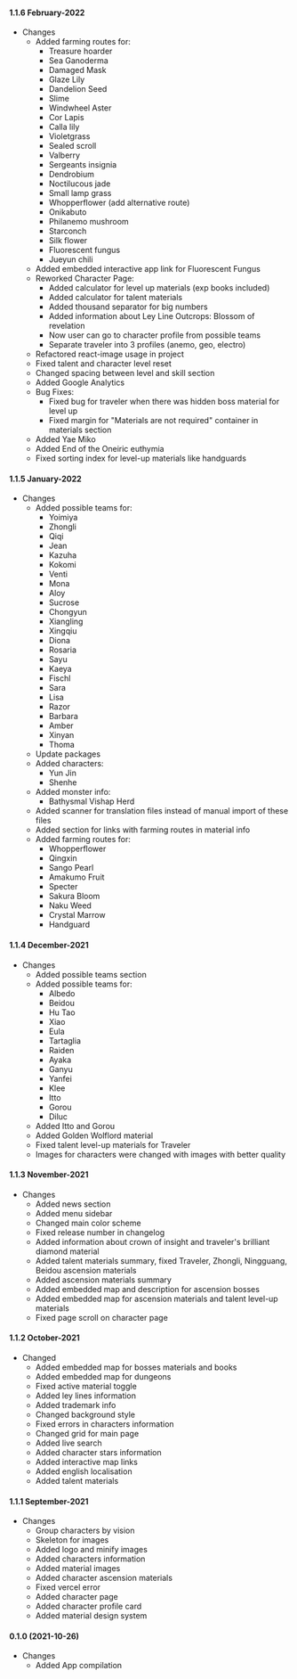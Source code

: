 #### 1.1.6 February-2022
* Changes
  * Added farming routes for:
    * Treasure hoarder
    * Sea Ganoderma
    * Damaged Mask
    * Glaze Lily
    * Dandelion Seed
    * Slime
    * Windwheel Aster
    * Cor Lapis
    * Calla lily
    * Violetgrass
    * Sealed scroll
    * Valberry
    * Sergeants insignia
    * Dendrobium
    * Noctilucous jade
    * Small lamp grass
    * Whopperflower (add alternative route)
    * Onikabuto
    * Philanemo mushroom
    * Starconch
    * Silk flower
    * Fluorescent fungus
    * Jueyun chili
  * Added embedded interactive app link for Fluorescent Fungus
  * Reworked Character Page:
    * Added calculator for level up materials (exp books included)
    * Added calculator for talent materials
    * Added thousand separator for big numbers
    * Added information about Ley Line Outcrops: Blossom of revelation
    * Now user can go to character profile from possible teams
    * Separate traveler into 3 profiles (anemo, geo, electro)
  * Refactored react-image usage in project
  * Fixed talent and character level reset
  * Changed spacing between level and skill section
  * Added Google Analytics
  * Bug Fixes:
    * Fixed bug for traveler when there was hidden boss material for level up
    * Fixed margin for "Materials are not required" container in materials section
  * Added Yae Miko
  * Added End of the Oneiric euthymia
  * Fixed sorting index for level-up materials like handguards

#### 1.1.5 January-2022
* Changes
  * Added possible teams for:
    * Yoimiya
    * Zhongli
    * Qiqi
    * Jean
    * Kazuha
    * Kokomi
    * Venti
    * Mona
    * Aloy
    * Sucrose
    * Chongyun
    * Xiangling
    * Xingqiu
    * Diona
    * Rosaria
    * Sayu
    * Kaeya
    * Fischl
    * Sara
    * Lisa
    * Razor
    * Barbara
    * Amber
    * Xinyan
    * Thoma
  * Update packages
  * Added characters:
    * Yun Jin
    * Shenhe
  * Added monster info:
    * Bathysmal Vishap Herd
  * Added scanner for translation files instead of manual import of these files
  * Added section for links with farming routes in material info
  * Added farming routes for:
    * Whopperflower
    * Qingxin
    * Sango Pearl
    * Amakumo Fruit
    * Specter
    * Sakura Bloom
    * Naku Weed
    * Crystal Marrow
    * Handguard

#### 1.1.4 December-2021
* Changes
  * Added possible teams section
  * Added possible teams for:
    * Albedo
    * Beidou
    * Hu Tao
    * Xiao
    * Eula
    * Tartaglia
    * Raiden
    * Ayaka
    * Ganyu
    * Yanfei
    * Klee
    * Itto
    * Gorou
    * Diluc
  * Added Itto and Gorou
  * Added Golden Wolflord material
  * Fixed talent level-up materials for Traveler
  * Images for characters were changed with images with better quality

#### 1.1.3 November-2021

* Changes
  * Added news section
  * Added menu sidebar
  * Changed main color scheme
  * Fixed release number in changelog
  * Added information about crown of insight and traveler's brilliant diamond material
  * Added talent materials summary, fixed Traveler, Zhongli, Ningguang, Beidou ascension materials
  * Added ascension materials summary
  * Added embedded map and description for ascension bosses
  * Added embedded map for ascension materials and talent level-up materials
  * Fixed page scroll on character page

#### 1.1.2 October-2021

* Changed
  *  Added embedded map for bosses materials and books
  *  Added embedded map for dungeons
  *  Fixed active material toggle
  *  Added ley lines information
  *  Added trademark info
  *  Changed background style
  *  Fixed errors in characters information
  *  Changed grid for main page
  *  Added live search
  *  Added character stars information
  *  Added interactive map links
  *  Added english localisation
  *  Added talent materials

#### 1.1.1 September-2021

* Changes
  *  Group characters by vision
  *  Skeleton for images
  *  Added logo and minify images
  *  Added characters information
  *  Added material images
  *  Added character ascension materials
  *  Fixed vercel error
  *  Added character page
  *  Added character profile card
  *  Added material design system

#### 0.1.0 (2021-10-26)

* Changes
  * Added App compilation
